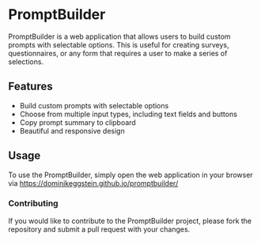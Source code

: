# PromptBuilder

PromptBuilder is a web application that allows users to build custom prompts with selectable options. This is useful for creating surveys, questionnaires, or any form that requires a user to make a series of selections.

## Features

- Build custom prompts with selectable options
- Choose from multiple input types, including text fields and buttons
- Copy prompt summary to clipboard
- Beautiful and responsive design

## Usage

To use the PromptBuilder, simply open the web application in your browser via https://dominikeggstein.github.io/promptbuilder/


### Contributing

If you would like to contribute to the PromptBuilder project, please fork the repository and submit a pull request with your changes.
